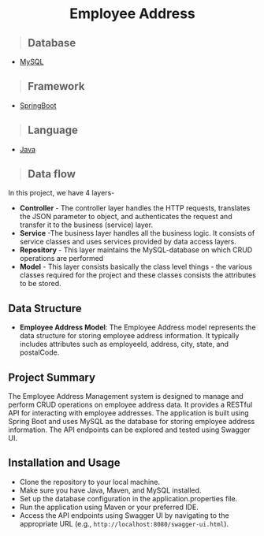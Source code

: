 <h1 align="center"> Employee Address </h1>

>## Database
* [MySQL](https://www.mysql.com/downloads/)

>## Framework
* [SpringBoot](javatpoint.com/spring-boot-tutorial)

>## Language
* [Java](https://www.java.com/en/download/help/whatis_java.html)

>## Data flow
In this project, we have 4 layers-
* **Controller** - The controller layer handles the HTTP requests, translates the JSON parameter to object, and authenticates the request and transfer it to the business (service) layer.
* **Service** -The business layer handles all the business logic. It consists of service classes and uses services provided by data access layers.
* **Repository** - This layer maintains the MySQL-database on which CRUD operations are performed
* **Model** - This layer consists basically the class level things - the various classes required for the project and these classes consists the attributes to be stored.
## Data Structure

* **Employee Address Model**: The Employee Address model represents the data structure for storing employee address information. It typically includes attributes such as employeeId, address, city, state, and postalCode.

## Project Summary

The Employee Address Management system is designed to manage and perform CRUD operations on employee address data. It provides a RESTful API for interacting with employee addresses. The application is built using Spring Boot and uses MySQL as the database for storing employee address information. The API endpoints can be explored and tested using Swagger UI.

## Installation and Usage

* Clone the repository to your local machine.
* Make sure you have Java, Maven, and MySQL installed.
* Set up the database configuration in the application.properties file.
* Run the application using Maven or your preferred IDE.
* Access the API endpoints using Swagger UI by navigating to the appropriate URL (e.g., `http://localhost:8080/swagger-ui.html`).